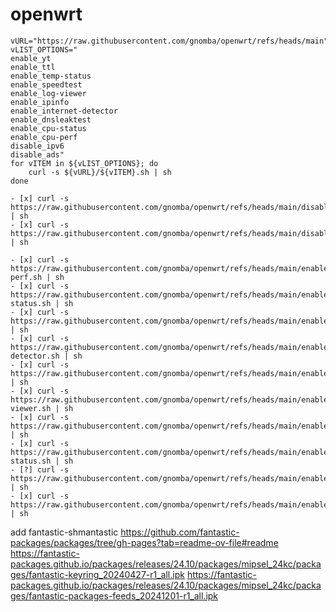 # openwrt

```
vURL="https://raw.githubusercontent.com/gnomba/openwrt/refs/heads/main"
vLIST_OPTIONS="
enable_yt
enable_ttl
enable_temp-status
enable_speedtest
enable_log-viewer
enable_ipinfo
enable_internet-detector
enable_dnsleaktest
enable_cpu-status
enable_cpu-perf
disable_ipv6
disable_ads"
for vITEM in ${vLIST_OPTIONS}; do
    curl -s ${vURL}/${vITEM}.sh | sh
done
```
```
- [x] curl -s https://raw.githubusercontent.com/gnomba/openwrt/refs/heads/main/disable_ads.sh | sh
- [x] curl -s https://raw.githubusercontent.com/gnomba/openwrt/refs/heads/main/disable_ipv6.sh | sh

- [x] curl -s https://raw.githubusercontent.com/gnomba/openwrt/refs/heads/main/enable_cpu-perf.sh | sh
- [x] curl -s https://raw.githubusercontent.com/gnomba/openwrt/refs/heads/main/enable_cpu-status.sh | sh
- [x] curl -s https://raw.githubusercontent.com/gnomba/openwrt/refs/heads/main/enable_dnsleaktest.sh | sh
- [x] curl -s https://raw.githubusercontent.com/gnomba/openwrt/refs/heads/main/enable_internet-detector.sh | sh
- [x] curl -s https://raw.githubusercontent.com/gnomba/openwrt/refs/heads/main/enable_ipinfo.sh | sh
- [x] curl -s https://raw.githubusercontent.com/gnomba/openwrt/refs/heads/main/enable_log-viewer.sh | sh
- [x] curl -s https://raw.githubusercontent.com/gnomba/openwrt/refs/heads/main/enable_speedtest.sh | sh
- [x] curl -s https://raw.githubusercontent.com/gnomba/openwrt/refs/heads/main/enable_temp-status.sh | sh
- [?] curl -s https://raw.githubusercontent.com/gnomba/openwrt/refs/heads/main/enable_ttl.sh | sh
- [x] curl -s https://raw.githubusercontent.com/gnomba/openwrt/refs/heads/main/enable_yt.sh | sh
```
add fantastic-shmantastic
https://github.com/fantastic-packages/packages/tree/gh-pages?tab=readme-ov-file#readme
https://fantastic-packages.github.io/packages/releases/24.10/packages/mipsel_24kc/packages/fantastic-keyring_20240427-r1_all.ipk
https://fantastic-packages.github.io/packages/releases/24.10/packages/mipsel_24kc/packages/fantastic-packages-feeds_20241201-r1_all.ipk
